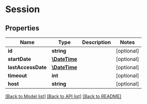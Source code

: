 # Session

## Properties
Name | Type | Description | Notes
------------ | ------------- | ------------- | -------------
**id** | **string** |  | [optional] 
**startDate** | [**\DateTime**](\DateTime.md) |  | [optional] 
**lastAccessDate** | [**\DateTime**](\DateTime.md) |  | [optional] 
**timeout** | **int** |  | [optional] 
**host** | **string** |  | [optional] 

[[Back to Model list]](../../README.md#documentation-for-models) [[Back to API list]](../../README.md#documentation-for-api-endpoints) [[Back to README]](../../README.md)

